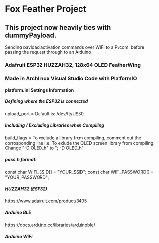 # Fox Feather Project
## This project now heavily ties with dummyPayload.
Sending payload activation commands over WiFi to a Pycom, before passing the request through to an Arduino

### Adafruit **ESP32** HUZZAH32, 128x64 OLED FeatherWing
### Made in Archlinux Visual Studio Code with **PlatformIO**


#### platform.ini Settings Information

##### Defining where the ESP32 is connected
upload_port = 
Default is: /dev/ttyUSB0 

##### Including / Excluding Libraries when Compiling
build_flags =
To exclude a library from compiling, comment out the corrosponding line
i.e: To exlude the OLED screen library from compiling.
Change "-D OLED_h" to "; -D OLED_h"

##### pass.h format: 
const char WIFI_SSID[] = "YOUR_SSID"; 
const char WIFI_PASSWORD[] = "YOUR_PASSWORD"; 

##### HUZZAH32 (ESP32)
https://www.adafruit.com/product/3405
##### Arduino BLE
https://docs.arduino.cc/libraries/arduinoble/
##### Arduino WiFi
